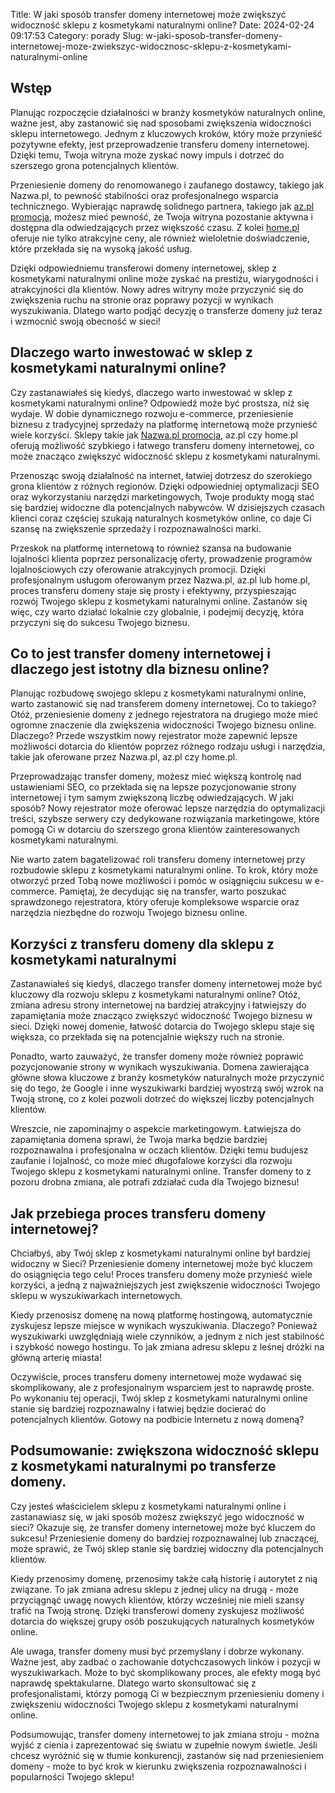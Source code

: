 Title: W jaki sposób transfer domeny internetowej może zwiększyć widoczność sklepu z kosmetykami naturalnymi online?
Date: 2024-02-24 09:17:53
Category: porady
Slug: w-jaki-sposob-transfer-domeny-internetowej-moze-zwiekszyc-widocznosc-sklepu-z-kosmetykami-naturalnymi-online

## Wstęp

Planując rozpoczęcie działalności w branży kosmetyków naturalnych online, ważne jest, aby zastanowić się nad sposobami zwiększenia widoczności sklepu internetowego. Jednym z kluczowych kroków, który może przynieść pozytywne efekty, jest przeprowadzenie transferu domeny internetowej. Dzięki temu, Twoja witryna może zyskać nowy impuls i dotrzeć do szerszego grona potencjalnych klientów. 

Przeniesienie domeny do renomowanego i zaufanego dostawcy, takiego jak Nazwa.pl, to pewność stabilności oraz profesjonalnego wsparcia technicznego. Wybierając naprawdę solidnego partnera, takiego jak [az.pl promocja](https://promki.pl/kody-rabatowe/azpl), możesz mieć pewność, że Twoja witryna pozostanie aktywna i dostępna dla odwiedzających przez większość czasu. Z kolei [home.pl](https://promki.pl/kody-rabatowe/homepl) oferuje nie tylko atrakcyjne ceny, ale również wieloletnie doświadczenie, które przekłada się na wysoką jakość usług.

Dzięki odpowiedniemu transferowi domeny internetowej, sklep z kosmetykami naturalnymi online może zyskać na prestiżu, wiarygodności i atrakcyjności dla klientów. Nowy adres witryny może przyczynić się do zwiększenia ruchu na stronie oraz poprawy pozycji w wynikach wyszukiwania. Dlatego warto podjąć decyzję o transferze domeny już teraz i wzmocnić swoją obecność w sieci!


## Dlaczego warto inwestować w sklep z kosmetykami naturalnymi online?

Czy zastanawiałeś się kiedyś, dlaczego warto inwestować w sklep z kosmetykami naturalnymi online? Odpowiedź może być prostsza, niż się wydaje. W dobie dynamicznego rozwoju e-commerce, przeniesienie biznesu z tradycyjnej sprzedaży na platformę internetową może przynieść wiele korzyści. Sklepy takie jak [Nazwa.pl promocja](https://promki.pl/kody-rabatowe/nazwapl), az.pl czy home.pl oferują możliwość szybkiego i łatwego transferu domeny internetowej, co może znacząco zwiększyć widoczność sklepu z kosmetykami naturalnymi. 

Przenosząc swoją działalność na internet, łatwiej dotrzesz do szerokiego grona klientów z różnych regionów. Dzięki odpowiedniej optymalizacji SEO oraz wykorzystaniu narzędzi marketingowych, Twoje produkty mogą stać się bardziej widoczne dla potencjalnych nabywców. W dzisiejszych czasach klienci coraz częściej szukają naturalnych kosmetyków online, co daje Ci szansę na zwiększenie sprzedaży i rozpoznawalności marki.

Przeskok na platformę internetową to również szansa na budowanie lojalności klienta poprzez personalizację oferty, prowadzenie programów lojalnościowych czy oferowanie atrakcyjnych promocji. Dzięki profesjonalnym usługom oferowanym przez Nazwa.pl, az.pl lub home.pl, proces transferu domeny staje się prosty i efektywny, przyspieszając rozwój Twojego sklepu z kosmetykami naturalnymi online. Zastanów się więc, czy warto działać lokalnie czy globalnie, i podejmij decyzję, która przyczyni się do sukcesu Twojego biznesu.


## Co to jest transfer domeny internetowej i dlaczego jest istotny dla biznesu online?

Planując rozbudowę swojego sklepu z kosmetykami naturalnymi online, warto zastanowić się nad transferem domeny internetowej. Co to takiego? Otóż, przeniesienie domeny z jednego rejestratora na drugiego może mieć ogromne znaczenie dla zwiększenia widoczności Twojego biznesu online. Dlaczego? Przede wszystkim nowy rejestrator może zapewnić lepsze możliwości dotarcia do klientów poprzez różnego rodzaju usługi i narzędzia, takie jak oferowane przez Nazwa.pl, az.pl czy home.pl.

Przeprowadzając transfer domeny, możesz mieć większą kontrolę nad ustawieniami SEO, co przekłada się na lepsze pozycjonowanie strony internetowej i tym samym zwiększoną liczbę odwiedzających. W jaki sposób? Nowy rejestrator może oferować lepsze narzędzia do optymalizacji treści, szybsze serwery czy dedykowane rozwiązania marketingowe, które pomogą Ci w dotarciu do szerszego grona klientów zainteresowanych kosmetykami naturalnymi.

Nie warto zatem bagatelizować roli transferu domeny internetowej przy rozbudowie sklepu z kosmetykami naturalnymi online. To krok, który może otworzyć przed Tobą nowe możliwości i pomóc w osiągnięciu sukcesu w e-commerce. Pamiętaj, że decydując się na transfer, warto poszukać sprawdzonego rejestratora, który oferuje kompleksowe wsparcie oraz narzędzia niezbędne do rozwoju Twojego biznesu online.


## Korzyści z transferu domeny dla sklepu z kosmetykami naturalnymi

Zastanawiałeś się kiedyś, dlaczego transfer domeny internetowej może być kluczowy dla rozwoju sklepu z kosmetykami naturalnymi online? Otóż, zmiana adresu strony internetowej na bardziej atrakcyjny i łatwiejszy do zapamiętania może znacząco zwiększyć widoczność Twojego biznesu w sieci. Dzięki nowej domenie, łatwość dotarcia do Twojego sklepu staje się większa, co przekłada się na potencjalnie większy ruch na stronie.

Ponadto, warto zauważyć, że transfer domeny może również poprawić pozycjonowanie strony w wynikach wyszukiwania. Domena zawierająca główne słowa kluczowe z branży kosmetyków naturalnych może przyczynić się do tego, że Google i inne wyszukiwarki bardziej wyostrzą swój wzrok na Twoją stronę, co z kolei pozwoli dotrzeć do większej liczby potencjalnych klientów.

Wreszcie, nie zapominajmy o aspekcie marketingowym. Łatwiejsza do zapamiętania domena sprawi, że Twoja marka będzie bardziej rozpoznawalna i profesjonalna w oczach klientów. Dzięki temu budujesz zaufanie i lojalność, co może mieć długofalowe korzyści dla rozwoju Twojego sklepu z kosmetykami naturalnymi online. Transfer domeny to z pozoru drobna zmiana, ale potrafi zdziałać cuda dla Twojego biznesu!


## Jak przebiega proces transferu domeny internetowej?

Chciałbyś, aby Twój sklep z kosmetykami naturalnymi online był bardziej widoczny w Sieci? Przeniesienie domeny internetowej może być kluczem do osiągnięcia tego celu! Proces transferu domeny może przynieść wiele korzyści, a jedną z najważniejszych jest zwiększenie widoczności Twojego sklepu w wyszukiwarkach internetowych.

Kiedy przenosisz domenę na nową platformę hostingową, automatycznie zyskujesz lepsze miejsce w wynikach wyszukiwania. Dlaczego? Ponieważ wyszukiwarki uwzględniają wiele czynników, a jednym z nich jest stabilność i szybkość nowego hostingu. To jak zmiana adresu sklepu z leśnej dróżki na główną arterię miasta!

Oczywiście, proces transferu domeny internetowej może wydawać się skomplikowany, ale z profesjonalnym wsparciem jest to naprawdę proste. Po wykonaniu tej operacji, Twój sklep z kosmetykami naturalnymi online stanie się bardziej rozpoznawalny i łatwiej będzie docierać do potencjalnych klientów. Gotowy na podbicie Internetu z nową domeną?


## Podsumowanie: zwiększona widoczność sklepu z kosmetykami naturalnymi po transferze domeny.

Czy jesteś właścicielem sklepu z kosmetykami naturalnymi online i zastanawiasz się, w jaki sposób możesz zwiększyć jego widoczność w sieci? Okazuje się, że transfer domeny internetowej może być kluczem do sukcesu! Przeniesienie domeny do bardziej rozpoznawalnej lub znaczącej, może sprawić, że Twój sklep stanie się bardziej widoczny dla potencjalnych klientów.

Kiedy przenosimy domenę, przenosimy także całą historię i autorytet z nią związane. To jak zmiana adresu sklepu z jednej ulicy na drugą - może przyciągnąć uwagę nowych klientów, którzy wcześniej nie mieli szansy trafić na Twoją stronę. Dzięki transferowi domeny zyskujesz możliwość dotarcia do większej grupy osób poszukujących naturalnych kosmetyków online.

Ale uwaga, transfer domeny musi być przemyślany i dobrze wykonany. Ważne jest, aby zadbać o zachowanie dotychczasowych linków i pozycji w wyszukiwarkach. Może to być skomplikowany proces, ale efekty mogą być naprawdę spektakularne. Dlatego warto skonsultować się z profesjonalistami, którzy pomogą Ci w bezpiecznym przeniesieniu domeny i zwiększeniu widoczności Twojego sklepu z kosmetykami naturalnymi online.

Podsumowując, transfer domeny internetowej to jak zmiana stroju - można wyjść z cienia i zaprezentować się światu w zupełnie nowym świetle. Jeśli chcesz wyróżnić się w tłumie konkurencji, zastanów się nad przeniesieniem domeny - może to być krok w kierunku zwiększenia rozpoznawalności i popularności Twojego sklepu!
